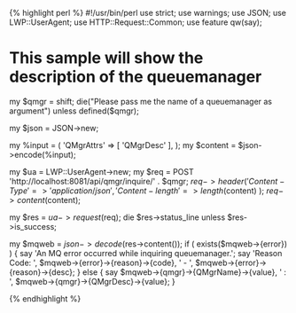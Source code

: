 {% highlight perl %}
#!/usr/bin/perl
use strict;
use warnings;
use JSON;
use LWP::UserAgent;
use HTTP::Request::Common;
use feature qw(say);

# This sample will show the description of the queuemanager

my $qmgr = shift;
die("Please pass me the name of a queuemanager as argument") 
	unless defined($qmgr);

my $json = JSON->new;

my %input = ( 
	'QMgrAttrs' => [
		'QMgrDesc'
	],
);
my $content = $json->encode(\%input);    

my $ua = LWP::UserAgent->new;
my $req = POST 'http://localhost:8081/api/qmgr/inquire/' . $qmgr;
$req->header(
	'Content-Type' => 'application/json',
	'Content-length' => length($content)
);
$req->content($content);

my $res = $ua->request($req);
die $res->status_line unless $res->is_success;

my $mqweb = $json->decode($res->content());
if ( exists($mqweb->{error}) ) {
	say 'An MQ error occurred while inquiring queuemanager.';
	say	'Reason Code: ',
		$mqweb->{error}->{reason}->{code},
		' - ',
		$mqweb->{error}->{reason}->{desc};
}
else {
	say $mqweb->{qmgr}->{QMgrName}->{value},
		' : ', 
		$mqweb->{qmgr}->{QMgrDesc}->{value};
}

{% endhighlight %}
